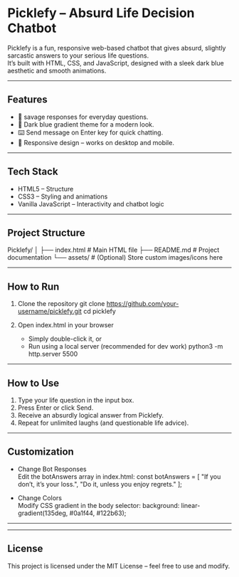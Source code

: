 # Picklefy – Absurd Life Decision Chatbot

Picklefy is a fun, responsive web-based chatbot that gives absurd, slightly sarcastic answers to your serious life questions.  
It’s built with HTML, CSS, and JavaScript, designed with a sleek dark blue aesthetic and smooth animations.

---

## Features
- 💬 savage responses for everyday questions.
- 🎨 Dark blue gradient theme for a modern look.
- ⌨️ Send message on Enter key for quick chatting.
- 📱 Responsive design – works on desktop and mobile.
  

---

## Tech Stack
- HTML5 – Structure
- CSS3 – Styling and animations
- Vanilla JavaScript – Interactivity and chatbot logic

---

## Project Structure
Picklefy/
│
├── index.html      # Main HTML file
├── README.md       # Project documentation
└── assets/         # (Optional) Store custom images/icons here

---

## How to Run
1. Clone the repository
   git clone https://github.com/your-username/picklefy.git
   cd picklefy

2. Open index.html in your browser
   - Simply double-click it, or  
   - Run using a local server (recommended for dev work)
     python3 -m http.server 5500

---

## How to Use
1. Type your life question in the input box.
2. Press Enter or click Send.
3. Receive an absurdly logical answer from Picklefy.
4. Repeat for unlimited laughs (and questionable life advice).

---

## Customization
- Change Bot Responses  
  Edit the botAnswers array in index.html:
    const botAnswers = [
      "If you don’t, it’s your loss.",
      "Do it, unless you enjoy regrets."
    ];

- Change Colors  
  Modify CSS gradient in the body selector:
    background: linear-gradient(135deg, #0a1f44, #122b63);

---


---

## License
This project is licensed under the MIT License – feel free to use and modify.
